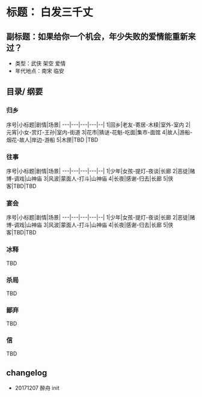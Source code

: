 # 标题： 白发三千丈

## 副标题：如果给你一个机会，年少失败的爱情能重新来过？

- 类型：武侠 架空 爱情
- 年代地点：南宋 临安

## 目录/ 纲要

### 归乡
序号|小标题|剧情|场景|
---|---|---|---|--|
1|回乡|老友-寄居-木椟|室外-室内
2|元宵|小女-赏灯-王孙|室内-街道
3|花市|猜谜-花魁-吃面|集市-面馆
4|故人|游船-烟花-故人|岸边-游船
5|木匣|TBD |TBD

### 往事
序号|小标题|剧情|场景|
---|---|---|---|--|
1|少年|女孩-提灯-夜谈|长廊
2|恶徒|赌博-调戏|山神庙
3|风波|蒙面人-打斗|山神庙
4|长夜|感谢-归去|长廊
5|侠客|TBD|TBD

### 宴会
序号|小标题|剧情|场景|
---|---|---|---|--|
1|少年|女孩-提灯-夜谈|长廊
2|恶徒|赌博-调戏|山神庙
3|风波|蒙面人-打斗|山神庙
4|长夜|感谢-归去|长廊
5|侠客|TBD|TBD

### 冰释
TBD

### 杀局
TBD

### 鄙弃
TBD

### 信
TBD

## changelog
- 20171207 醉舟 init
